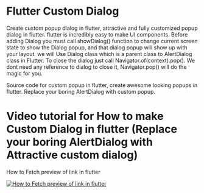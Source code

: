 # Flutter Custom Dialog

Create custom popup dialog in flutter, attractive and fully customized popup dialog in flutter. flutter is incredibly easy to make UI components. 
Before adding Dialog you must call showDialog() function to change current screen state to show the Dialog popup, and that dialog popup will show up with your layout. we will Use Dialog class which is a parent class to AlertDialog class in Flutter.
To close the dialog just call Navigator.of(context).pop(). We dont need any reference to dialog to close it, Navigator.pop() will do the magic for you.

Source code for custom popup in flutter, create awesome looking popups in flutter. Replace your boring AlertDialog with custom popup.

# Video tutorial for How to make Custom Dialog in flutter (Replace your boring AlertDialog with Attractive custom dialog)

How to Fetch preview of link in flutter

[![How to Fetch preview of link in flutter](https://img.youtube.com/vi/IYrX5a-2jL8/0.jpg)](https://youtu.be/IYrX5a-2jL8)
